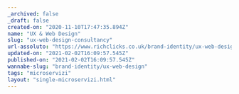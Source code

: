 ```yaml
---
_archived: false
_draft: false
created-on: "2020-11-10T17:47:35.894Z"
name: "UX & Web Design"
slug: "ux-web-design-consultancy"
url-assoluto: "https://www.richclicks.co.uk/brand-identity/ux-web-design-consultancy"
updated-on: "2021-02-02T16:09:57.545Z"
published-on: "2021-02-02T16:09:57.545Z"
wannabe-slug: "brand-identity/ux-web-design"
tags: "microservizi"
layout: "single-microservizi.html"
---
```



